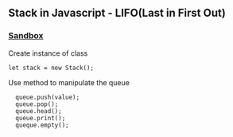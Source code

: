 
## Stack in Javascript - LIFO(Last in First Out)

### [Sandbox](https://codesandbox.io/s/quequejs-vky82)

Create instance of class

```
let stack = new Stack();
```

Use method to manipulate the queue

```
  queue.push(value);
  queue.pop();
  queue.head();
  queue.print();
  queque.empty();
 
```
